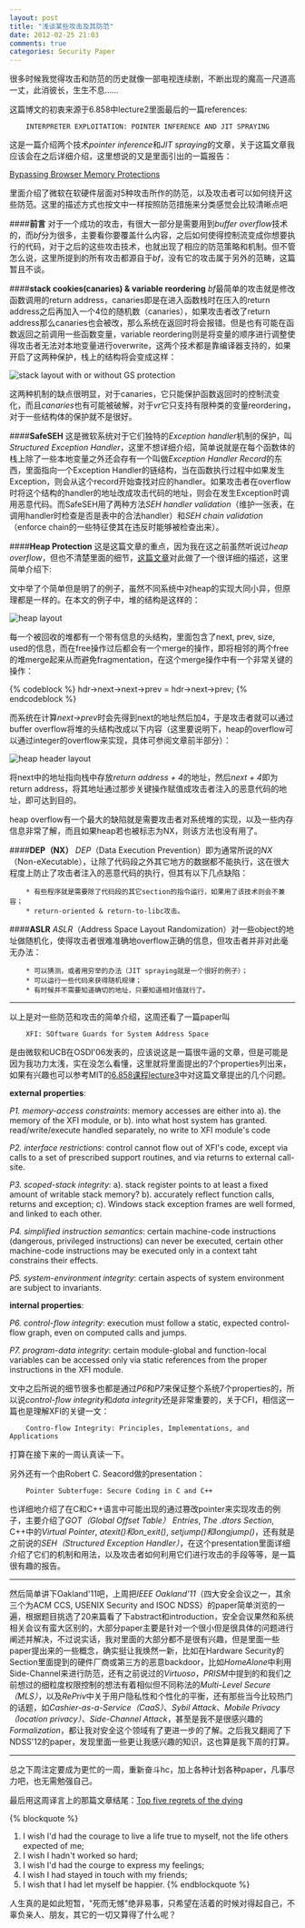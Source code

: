 ```yaml
---
layout: post
title: "浅谈某些攻击及其防范"
date: 2012-02-25 21:03
comments: true
categories: Security Paper
---
```


很多时候我觉得攻击和防范的历史就像一部电视连续剧，不断出现的魔高一尺道高一丈，此消彼长，生生不息……

这篇博文的初衷来源于6.858中lecture2里面最后的一篇references:

        INTERPRETER EXPLOITATION: POINTER INFERENCE AND JIT SPRAYING

这是一篇介绍两个技术*pointer inference*和*JIT spraying*的文章，关于这篇文章我应该会在之后详细介绍，这里想说的又是里面引出的一篇报告：

[Bypassing Browser Memory Protections](http://www.azimuthsecurity.com/resources/bh2008_dowd_sotirov.pdf "bypassing")

里面介绍了微软在软硬件层面对5种攻击所作的防范，以及攻击者可以如何绕开这些防范。这里的描述方式也按文中一样按照防范措施来分类感觉会比较清晰点吧

####**前言**
对于一个成功的攻击，有很大一部分是需要用到*buffer overflow*技术的，而*bf*分为很多，主要看你要覆盖什么内容，之后如何使得控制流变成你想要执行的代码，对于之后的这些攻击技术，也就出现了相应的防范策略和机制。但不管怎么说，这里所提到的所有攻击都源自于*bf*，没有它的攻击属于另外的范畴，这篇暂且不谈。

####**stack cookies(canaries) & variable reordering**
*bf*最简单的攻击就是修改函数调用的return address，canaries即是在进入函数栈时在压入的return address之后再加入一个4位的随机数（canaries），如果攻击者改了return address那么canaries也会被改，那么系统在返回时将会报错。但是也有可能在函数返回之前调用一些函数变量，variable reordering则是将变量的顺序进行调整使得攻击者无法对本地变量进行overwrite，这两个技术都是靠编译器支持的，如果开启了这两种保护，栈上的结构将会变成这样：

![stack layout with or without GS protection](http://ytliu.github.com/images/2012-02-25-1.png "stack layout")

这两种机制的缺点很明显，对于canaries，它只能保护函数返回时的控制流变化，而且*canaries*也有可能被破解，对于*vr*它只支持有限种类的变量reordering，对于一些结构体的保护就不是很好。

####**SafeSEH**
这是微软系统对于它们独特的*Exception handler*机制的保护，叫*Structured Exception Handler*，这里不想详细介绍，简单说就是在每个函数体的栈上除了一些本地变量之外还会存有一个叫做*Exception Handler Record*的东西，里面指向一个Exception Handler的链结构，当在函数执行过程中如果发生Exception，则会从这个record开始查找对应的handler。如果攻击者在overflow时将这个结构的handler的地址改成攻击代码的地址，则会在发生Exception时调用恶意代码。而SafeSEH用了两种方法*SEH handler validation*（维护一张表，在调用handler时检查是否是表中的合法handler）和*SEH chain validation*（enforce chain的一些特征使其在违反时能够被检查出来）。

####**Heap Protection**
这是这篇文章的重点，因为我在这之前虽然听说过*heap overflow*，但也不清楚里面的细节，[这篇文章](http://www.h-online.com/security/features/A-Heap-of-Risk-747161.html "a heap of risk")对此做了一个很详细的描述，这里简单介绍下:

文中举了个简单但是明了的例子，虽然不同系统中对heap的实现大同小异，但原理都是一样的。在本文的例子中，堆的结构是这样的：

![heap layout](http://ytliu.github.com/images/2012-02-25-2.png "heap layout")

每一个被回收的堆都有一个带有信息的头结构，里面包含了next, prev, size, used的信息，而在free操作过后都会有一个merge的操作，即将相邻的两个free的堆merge起来从而避免fragmentation，在这个merge操作中有一个非常关键的操作：

{% codeblock %}
hdr->next->next->prev = hdr->next->prev;
{% endcodeblock %}

而系统在计算*next->prev*时会先得到next的地址然后加4，于是攻击者就可以通过buffer overflow将堆的头结构改成以下内容（这里要说明下，heap的overflow可以通过integer的overflow来实现，具体可参阅文章前半部分）：

![heap header layout](http://ytliu.github.com/images/2012-02-25-3.png "heap header layout")

将next中的地址指向栈中存放*return address + 4*的地址，然后*next + 4*即为return address，将其地址通过那步关键操作赋值成攻击者注入的恶意代码的地址，即可达到目的。

heap overflow有一个最大的缺陷就是需要攻击者对系统堆的实现，以及一些内存信息非常了解，而且如果heap若也被标志为NX，则该方法也没有用了。

####**DEP（NX）**
*DEP*（Data Execution Prevention）即为通常所说的*NX*（Non-eXecutable），让除了代码段之外其它地方的数据都不能执行，这在很大程度上防止了攻击者注入的恶意代码的执行，但其有以下几点缺陷：

        * 有些程序就是需要除了代码段的其它section的指令运行，如果用了该技术则会不兼容；
        * return-oriented & return-to-libc攻击。

####**ASLR**
*ASLR*（Address Space Layout Randomization）对一些object的地址做随机化，使得攻击者很难准确地overflow正确的信息，但攻击者并非对此毫无办法：

        * 可以猜测，或者用穷举的办法（JIT spraying就是一个很好的例子）；
        * 可以运行一些代码来获得随机规律；
        * 有时候并不需要知道确切的地址，只要知道相对值就行了。

- - - - - - -


以上是对一些防范和攻击的简单介绍，这周还看了一篇paper叫

        XFI: SOftware Guards for System Address Space

是由微软和UCB在OSDI'06发表的，应该说这是一篇很牛逼的文章，但是可能是因为我功力太浅，实在没怎么看懂，这里就将里面提出的7个properties列出来，如果有兴趣也可以参考MIT的[6.858课程lecture3](http://pdos.csail.mit.edu/6.858/2011/lec/l03-xfi.txt)中对这篇文章提出的几个问题。

**external properties**:

*P1. memory-access constraints*: memory accesses are either into a). the memory of the XFI module, or b). into what host system has granted. read/write/execute handled separately, no write to XFI module's code

*P2. interface restrictions*: control cannot flow out of XFI's code, except via calls to a set of prescribed support routines, and via returns to external call-site.

*P3. scoped-stack integrity*: a). stack register points to at least a fixed amount of writable stack memory? b). accurately reflect function calls, returns and exception; c). Windows stack exception frames are well formed, and linked to each other.

*P4. simplified instruction semantics*: certain machine-code instructions (dangerous, privileged instructions) can never be executed, certain other machine-code instructions may be executed only in a context taht constrains their effects.

*P5. system-environment integrity*: certain aspects of system environment are subject to invariants.

**internal properties**:

*P6. control-flow integrity*: execution must follow a static, expected control-flow graph, even on computed calls and jumps.

*P7. program-data integrity*: certain module-global and function-local variables can be accessed only via static references from the proper instructions in the XFI module.


文中之后所说的细节很多也都是通过*P6*和*P7*来保证整个系统7个properties的，所以说*control-flow integrity*和*data integrity*还是非常重要的，关于CFI，相信这一篇也是理解XFI的关键一文：

        Contro-flow Integrity: Principles, Implementations, and Applications

打算在接下来的一周认真读一下。

另外还有一个由Robert C. Seacord做的presentation：
        
        Pointer Subterfuge: Secure Coding in C and C++

也详细地介绍了在C和C++语言中可能出现的通过篡改pointer来实现攻击的例子，主要介绍了*GOT（Global Offset Table） Entries*, *The .dtors Section*, C++中的*Virtual Pointer*, *atexit()*和*on_exit()*, *setjump()*和*longjump()*，还有就是之前说的*SEH（Structured Exception Handler）*，在这个presentation里面详细介绍了它们的机制和用法，以及攻击者如何利用它们进行攻击的手段等等，是一篇很有趣的报告。

- - - - - - - -


然后简单讲下Oakland'11吧，上周把*IEEE Oakland'11*（四大安全会议之一，其余三个为ACM CCS, USENIX Security and ISOC NDSS）的paper简单浏览的一遍，根据题目挑选了20来篇看了下abstract和introduction，安全会议果然和系统相关会议有蛮大区别的，大部分paper主要是针对一个很小但是很具体的问题进行阐述并解决，不过说实话，我对里面的大部分都不是很有兴趣，但是里面一些paper提出来的一些概念，确实挺让我焕然一新，比如在Hardware Security的Section里面提到的硬件厂商或第三方的恶意backdoor，比如*HomeAlone*中利用Side-Channel来进行防范，还有之前说过的*Virtuoso*，*PRISM*中提到的和我们之前想过的细粒度权限控制的想法有着相似但不同称法的*Multi-Level Secure（MLS）*，以及*RePriv*中关于用户隐私性和个性化的平衡，还有那些当今比较热门的话题，如*Cashier-as-a-Service（CaaS）*、*Sybil Attack*、*Mobile Privacy（location privacy）*、*Side-Channel Attack*，甚至是我不是很感兴趣的*Formalization*，都让我对安全这个领域有了更进一步的了解。之后我又翻阅了下NDSS'12的paper，发现里面一些更让我感兴趣的知识，这也算是我下周的打算。

- - - - - - - 


总之下周注定要成为更忙的一周，重新奋斗hc，加上各种计划各种paper，凡事尽力吧，也无需勉强自己。

最后用这周译言上的那篇文章结尾：[Top five regrets of the dying](http://select.yeeyan.org/view/216596/248984 "top five regrets of the dying")

{% blockquote %}
1. I wish I'd had the courage to live a life true to myself, not the life others expected of me;
2. I wish I hadn't worked so hard;
3. I wish I'd had the courge to express my feelings;
4. I wish I had stayed in touch with my friends;
5. I wish that I had let myself be happier.
{% endblockquote %}

人生真的是如此短暂，"死而无憾"绝非易事，只希望在活着的时候对得起自己，不辜负亲人、朋友，其它的一切又算得了什么呢？
